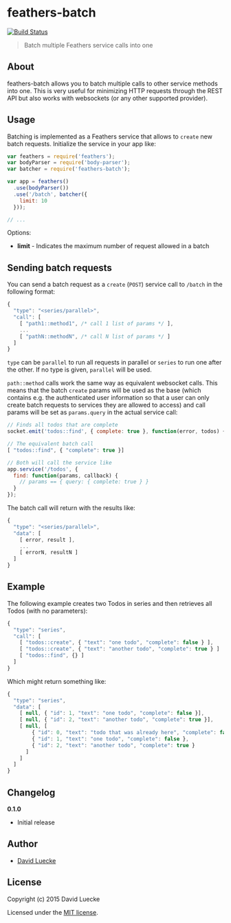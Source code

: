 # feathers-batch

[![Build Status](https://travis-ci.org/feathersjs/feathers-batch.png?branch=master)](https://travis-ci.org/feathersjs/feathers-batch)

> Batch multiple Feathers service calls into one

## About

feathers-batch allows you to batch multiple calls to other service methods into one. This is very useful for minimizing HTTP requests through the REST API but also works with websockets (or any other supported provider).

## Usage

Batching is implemented as a Feathers service that allows to `create` new batch requests. Initialize the service in your app like:

```js
var feathers = require('feathers');
var bodyParser = require('body-parser');
var batcher = require('feathers-batch');

var app = feathers()
  .use(bodyParser())
  .use('/batch', batcher({
    limit: 10
  }));

// ...
```

Options:

- __limit__ - Indicates the maximum number of request allowed in a batch

## Sending batch requests

You can send a batch request as a `create` (`POST`) service call to `/batch` in the following format:

```js
{
  "type": "<series/parallel>",
  "call": [
    [ "path1::method1", /* call 1 list of params */ ],
    ...
    [ "pathN::methodN", /* call N list of params */ ]
  ]
}
```

`type` can be `parallel` to run all requests in parallel or `series` to run one after the other. If no type is given, `parallel` will be used.

`path::method` calls work the same way as equivalent websocket calls. This means that the batch `create` params will be used as the base (which contains e.g. the authenticated user information so that a user can only create batch requests to services they are allowed to access) and call params will be set as `params.query` in the actual service call:

```js
// Finds all todos that are complete
socket.emit('todos::find', { complete: true }, function(error, todos) {});

// The equivalent batch call
[ "todos::find", { "complete": true }]

// Both will call the service like
app.service('/todos', {
  find: function(params, callback) {
    // params == { query: { complete: true } }
  }
});
```

The batch call will return with the results like:

```js
{
  "type": "<series/parallel>",
  "data": [
    [ error, result ],
    ...
    [ errorN, resultN ]
  ]
}
```

## Example

The following example creates two Todos in series and then retrieves all Todos (with no parameters):

```js
{
  "type": "series",
  "call": [
    [ "todos::create", { "text": "one todo", "complete": false } ],
    [ "todos::create", { "text": "another todo", "complete": true } ]
    [ "todos::find", {} ]
  ]
}
```

Which might return something like:

```js
{
  "type": "series",
  "data": [
    [ null, { "id": 1, "text": "one todo", "complete": false }],
    [ null, { "id": 2, "text": "another todo", "complete": true }],
    [ null, [
        { "id": 0, "text": "todo that was already here", "complete": false },
        { "id": 1, "text": "one todo", "complete": false },
        { "id": 2, "text": "another todo", "complete": true }
      ]
    ]
  ]
}
```

## Changelog

__0.1.0__

- Initial release

## Author

- [David Luecke](https://github.com/daffl)

## License

Copyright (c) 2015 David Luecke

Licensed under the [MIT license](LICENSE).
